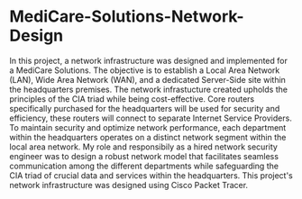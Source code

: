 # MediCare-Solutions-Network-Design
In this project, a network infrastructure was designed and implemented for a MediCare Solutions. The objective is to establish a Local Area Network (LAN), Wide Area Network (WAN), and a dedicated Server-Side site within the headquarters premises. 
The network infrastucture created upholds the principles of the CIA triad while being cost-effective.
Core routers specifically purchased for the headquarters will be used for security and efficiency, these routers will connect to separate Internet Service Providers.
To maintain security and optimize network performance, each department within the headquarters operates on a distinct network segment within the local area network. 
My role and responsibily as a hired network security engineer was to design a robust network model that facilitates seamless communication among the different departments while safeguarding the CIA triad of crucial data and services within the headquarters.
This project's network infrastructure was designed using Cisco Packet Tracer.
